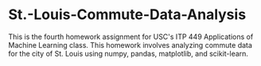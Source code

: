 # St.-Louis-Commute-Data-Analysis

This is the fourth homework assignment for USC's ITP 449 Applications of Machine Learning class. This homework involves analyzing commute data for the city of St. Louis using numpy, pandas, matplotlib, and scikit-learn.
